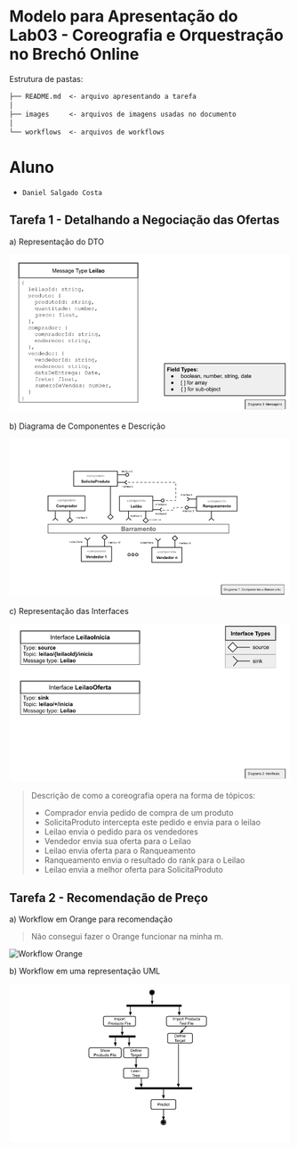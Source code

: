# Modelo para Apresentação do Lab03 - Coreografia e Orquestração no Brechó Online

Estrutura de pastas:

~~~
├── README.md  <- arquivo apresentando a tarefa
│
├── images     <- arquivos de imagens usadas no documento
│
└── workflows  <- arquivos de workflows
~~~

# Aluno
* `Daniel Salgado Costa`

## Tarefa 1 - Detalhando a Negociação das Ofertas

a) Representação do DTO
>
![DTO](images/dto.png)

b) Diagrama de Componentes e Descrição

![Coreografia](images/coreografia.png)

c) Representação das Interfaces

![DTO](images/interfaces.png)
>
> Descrição de como a coreografia opera na forma de tópicos:
>
> * Comprador envia pedido de compra de um produto
> * SolicitaProduto intercepta este pedido e envia para o leilao
> * Leilao envia o pedido para os vendedores
> * Vendedor envia sua oferta para o Leilao
> * Leilao envia oferta para o Ranqueamento
> * Ranqueamento envia o resultado do rank para o Leilao
> * Leilao envia a melhor oferta para SolicitaProduto


## Tarefa 2 - Recomendação de Preço

a) Workflow em Orange para recomendação

> Não consegui fazer o Orange funcionar na minha m.
>
![Workflow Orange](images/example-workflow-orange.png)

b) Workflow em uma representação UML

![Workflow UML](images/example-workflow-uml.png)
